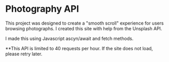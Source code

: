 # Photography API

This project was designed to create a "smooth scroll" experience for users browsing photographs. 
I created this site with help from the Unsplash API.

I made this using Javascript ascyn/await and fetch methods. 

**This API is limited to 40 requests per hour. If the site does not load, please retry later.
